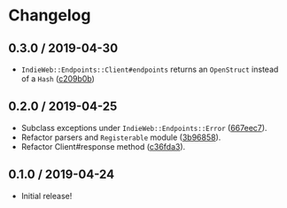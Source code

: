 # Changelog

## 0.3.0 / 2019-04-30

- `IndieWeb::Endpoints::Client#endpoints` returns an `OpenStruct` instead of a `Hash` ([c209b0b](https://github.com/indieweb/indieweb-endpoints-ruby/commit/c209b0b))

## 0.2.0 / 2019-04-25

- Subclass exceptions under `IndieWeb::Endpoints::Error` ([667eec7](https://github.com/indieweb/indieweb-endpoints-ruby/commit/667eec7)).
- Refactor parsers and `Registerable` module ([3b96858](https://github.com/indieweb/indieweb-endpoints-ruby/commit/3b96858)).
- Refactor Client#response method ([c36fda3](https://github.com/indieweb/indieweb-endpoints-ruby/commit/c36fda3)).

## 0.1.0 / 2019-04-24

- Initial release!
